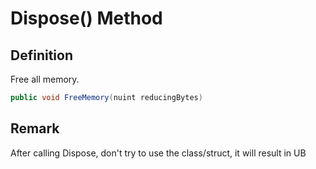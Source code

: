 # Dispose() Method

## Definition
Free all memory.

```C#
public void FreeMemory(nuint reducingBytes)
```
## Remark
After calling Dispose, don't try to use the class/struct, it will result in UB
